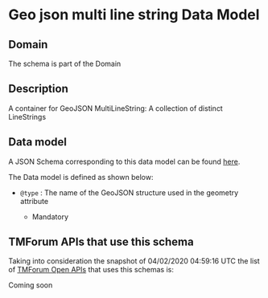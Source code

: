 # Geo json multi line string Data Model

## Domain

The  schema is part of the  Domain

## Description

A container for GeoJSON MultiLineString: A collection of distinct LineStrings

## Data model

A JSON Schema corresponding to this data model can be found
[here](https://github.com/tmforum-rand/schemas/blob/candidates/Common/GeoJsonMultiLineString.schema.json).

The Data model is defined as shown below:

- `@type` : The name of the GeoJSON structure used in the geometry attribute

  - Mandatory






## TMForum APIs that use this schema

Taking into consideration the snapshot of 04/02/2020 04:59:16 UTC the list of [TMForum Open APIs](https://www.tmforum.org/open-apis/) that uses this schemas is:

Coming soon